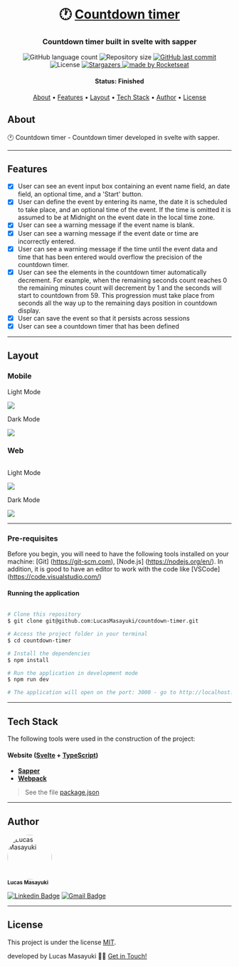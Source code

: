 <h1 align="center">
   🕐	<a href="#"> Countdown timer </a>
</h1>

<h3 align="center">
  Countdown timer built in svelte with sapper
</h3>

<p align="center">
  <img alt="GitHub language count" src="https://img.shields.io/github/languages/count/LucasMasayuki/countdown-timer?color=%2304D361">

  <img alt="Repository size" src="https://img.shields.io/github/repo-size/LucasMasayuki/countdown-timer">
  
  <a href="https://github.com/LucasMasayuki/countdown-timer/commits/master">
    <img alt="GitHub last commit" src="https://img.shields.io/github/last-commit/LucasMasayuki/countdown-timer">
  </a>
    
   <img alt="License" src="https://img.shields.io/github/license/LucasMasayuki/countdown-timer">
   <a href="https://github.com/LucasMasayuki/countdown-timer/stargazers">
    <img alt="Stargazers" src="https://img.shields.io/github/stars/LucasMasayuki/countdown-timer?style=social">
  </a>

  <a href="https://rocketseat.com.br">
    <img alt="made by Rocketseat" src="https://img.shields.io/badge/made%20by-Lucas Masayuki-%237519C1">
  </a>
</p>


<h4 align="center"> 
	 Status: Finished
</h4>

<p align="center">
 <a href="#about">About</a> •
 <a href="#features">Features</a> •
 <a href="#layout">Layout</a> • 
 <a href="#tech-stack">Tech Stack</a> • 
 <a href="#author">Author</a> • 
 <a href="#user-content-license">License</a>

</p>

## About

 🕐 Countdown timer - Countdown timer developed in svelte with sapper.

---

## Features
 
- [x] User can see an event input box containing an event name field, an date field, an optional time, and a 'Start' button.
- [x] User can define the event by entering its name, the date it is scheduled to take place, and an optional time of the event. If the time is omitted it is assumed to be at Midnight on the event date in the local time zone.
- [x] User can see a warning message if the event name is blank.
- [x] User can see a warning message if the event date or time are incorrectly entered.
- [x] User can see a warning message if the time until the event data and time that has been entered would overflow the precision of the countdown timer.
- [x] User can see the elements in the countdown timer automatically decrement. For example, when the remaining seconds count reaches 0 the remaining minutes count will decrement by 1 and the seconds will start to countdown from 59. This progression must take place from seconds all the way up to the remaining days position in countdown display.
- [x] User can save the event so that it persists across sessions
- [x] User can see a countdown timer that has been defined

---

## Layout

### Mobile

<p align="center">
  <p>Light Mode</p>
  
  <img src="https://user-images.githubusercontent.com/30118832/122001196-5298f600-cd86-11eb-9350-8c581b1f1540.png">
  
  <p>Dark Mode</p>
  
  <img src="https://user-images.githubusercontent.com/30118832/122001128-3d23cc00-cd86-11eb-8fbb-7772263de00e.png">
</p>

### Web

<p align="center" style="display: flex; align-items: flex-start; justify-content: center;">
  <p>Light Mode</p>
  
  <img src="https://user-images.githubusercontent.com/30118832/122000903-ea4a1480-cd85-11eb-9d2f-f369b2234250.png">
  
  <p>Dark Mode</p>
  
  <img src="https://user-images.githubusercontent.com/30118832/122000867-dd2d2580-cd85-11eb-8085-113ddbe5d9e9.png">
</p>

---


### Pre-requisites

Before you begin, you will need to have the following tools installed on your machine:
[Git] (https://git-scm.com), [Node.js] (https://nodejs.org/en/).
In addition, it is good to have an editor to work with the code like [VSCode] (https://code.visualstudio.com/)

#### Running the application

```bash

# Clone this repository
$ git clone git@github.com:LucasMasayuki/countdown-timer.git

# Access the project folder in your terminal
$ cd countdown-timer

# Install the dependencies
$ npm install

# Run the application in development mode
$ npm run dev

# The application will open on the port: 3000 - go to http://localhost:3000

```

---

## Tech Stack

The following tools were used in the construction of the project:

#### **Website**  ([Svelte](https://svelte.dev/)  +  [TypeScript](https://www.typescriptlang.org/))

-   **[Sapper](https://sapper.svelte.dev/)**
-   **[Webpack](https://webpack.js.org/)**

> See the file  [package.json](https://github.com/LucasMasayuki/countdown-timer/blob/master/package.json)

---

## Author

 <img style="border-radius: 50%; height:100px;" src="https://user-images.githubusercontent.com/30118832/122002927-c1774e80-cd88-11eb-8a1f-c5361fb01435.jpg" width="100px;" alt="Lucas Masayuki"/>
 <br />
 <sub><b>Lucas Masayuki</b></sub>
 <br />

[![Linkedin Badge](https://img.shields.io/badge/-Lucas-blue?style=flat-square&logo=Linkedin&logoColor=white&link=https://www.linkedin.com/in/LucasTamaribuchi/)](https://www.linkedin.com/in/LucasTamaribuchi/) 
[![Gmail Badge](https://img.shields.io/badge/-lutamaribuchi@gmail.com-c14438?style=flat-square&logo=Gmail&logoColor=white&link=mailto:lutamaribuchi@gmail.com)](mailto:lutamaribucchi@gmail.com)

---

## License

This project is under the license [MIT](./LICENSE).

developed by Lucas Masayuki 👋🏽 [Get in Touch!](Https://www.linkedin.com/in/LucasTamaribuchi/)
